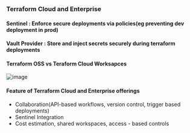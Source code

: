 ### Terraform Cloud and Enterprise

#### Sentinel : Enforce secure deployments via policies(eg preventing dev deployment in prod)
#### Vault Provider : Store and inject secrets securely during terraform deployments
#### Terraform OSS vs Teraform Cloud Worksapces
![image](https://user-images.githubusercontent.com/76193921/194002281-3fbb7fc9-eb5e-4e24-be67-18536350c771.png)


#### Feature of Terraform Cloud and Enterprise offerings
- Collaboration(API-based workflows, version control, trigger based deployments)
- Sentinel Integration
- Cost estimation, shared workspaces, access -  based controls
